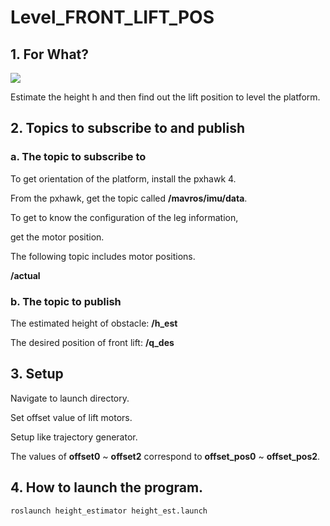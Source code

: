# Level_FRONT_LIFT_POS

## 1. For What?

<image src="figure/figure_1.jpg">

Estimate the height h and then find out the lift position to level the platform.

## 2. Topics to subscribe to and publish

### a. The topic to subscribe to

To get orientation of the platform, install the pxhawk 4.

From the pxhawk, get the topic called **/mavros/imu/data**.

To get to know the configuration of the leg information,

get the motor position.

The following topic includes motor positions.

**/actual**

### b. The topic to publish

The estimated height of obstacle: **/h_est**

The desired position of front lift: **/q_des**

## 3. Setup

Navigate to launch directory.

Set offset value of lift motors.

Setup like trajectory generator. 

The values of **offset0** ~ **offset2** correspond to **offset_pos0** ~ **offset_pos2**.

## 4. How to launch the program.

```
roslaunch height_estimator height_est.launch
```